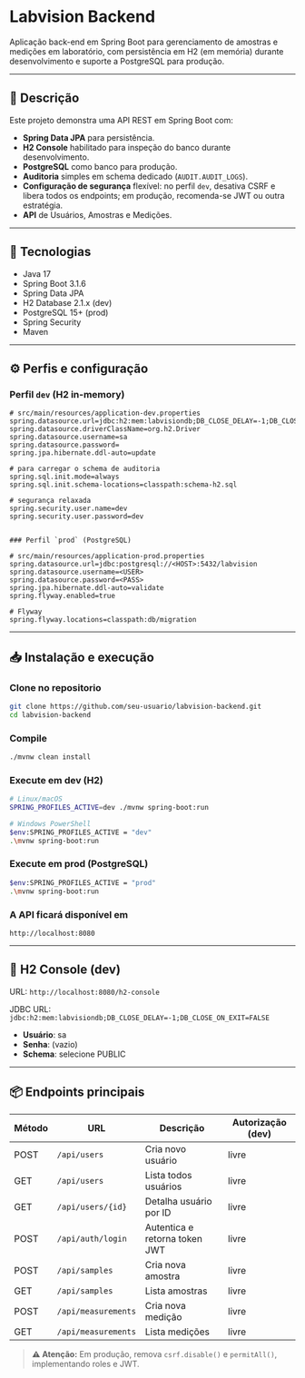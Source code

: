 # Labvision Backend

Aplicação back-end em Spring Boot para gerenciamento de amostras e medições em laboratório, com persistência em H2 (em memória) durante desenvolvimento e suporte a PostgreSQL para produção.

---

## 📝 Descrição

Este projeto demonstra uma API REST em Spring Boot com:

- **Spring Data JPA** para persistência.
- **H2 Console** habilitado para inspeção do banco durante desenvolvimento.
- **PostgreSQL** como banco para produção.
- **Auditoria** simples em schema dedicado (`AUDIT.AUDIT_LOGS`).
- **Configuração de segurança** flexível: no perfil `dev`, desativa CSRF e libera todos os endpoints; em produção, recomenda-se JWT ou outra estratégia.
- **API** de Usuários, Amostras e Medições.

---

## 🚀 Tecnologias

- Java 17  
- Spring Boot 3.1.6  
- Spring Data JPA  
- H2 Database 2.1.x (dev)  
- PostgreSQL 15+ (prod)  
- Spring Security  
- Maven  

---

## ⚙️ Perfis e configuração

### Perfil `dev` (H2 in-memory)

```properties
# src/main/resources/application-dev.properties
spring.datasource.url=jdbc:h2:mem:labvisiondb;DB_CLOSE_DELAY=-1;DB_CLOSE_ON_EXIT=FALSE
spring.datasource.driverClassName=org.h2.Driver
spring.datasource.username=sa
spring.datasource.password=
spring.jpa.hibernate.ddl-auto=update

# para carregar o schema de auditoria
spring.sql.init.mode=always
spring.sql.init.schema-locations=classpath:schema-h2.sql

# segurança relaxada
spring.security.user.name=dev
spring.security.user.password=dev


### Perfil `prod` (PostgreSQL)

# src/main/resources/application-prod.properties
spring.datasource.url=jdbc:postgresql://<HOST>:5432/labvision
spring.datasource.username=<USER>
spring.datasource.password=<PASS>
spring.jpa.hibernate.ddl-auto=validate
spring.flyway.enabled=true

# Flyway
spring.flyway.locations=classpath:db/migration
```

---

## 📥 Instalação e execução
### Clone no repositorio
```bash
git clone https://github.com/seu-usuario/labvision-backend.git
cd labvision-backend
```
### Compile
```bash
./mvnw clean install
```
### Execute em dev (H2)
```bash
# Linux/macOS
SPRING_PROFILES_ACTIVE=dev ./mvnw spring-boot:run

# Windows PowerShell
$env:SPRING_PROFILES_ACTIVE = "dev"
.\mvnw spring-boot:run
```
### Execute em prod (PostgreSQL)
```bash
$env:SPRING_PROFILES_ACTIVE = "prod"
.\mvnw spring-boot:run
```
### A API ficará disponível em
`http://localhost:8080`

---

## 🔧 H2 Console (dev)
URL: `http://localhost:8080/h2-console`

JDBC URL: `jdbc:h2:mem:labvisiondb;DB_CLOSE_DELAY=-1;DB_CLOSE_ON_EXIT=FALSE`
- **Usuário**: sa
- **Senha**: (vazio)
- **Schema**: selecione PUBLIC

---

## 📦 Endpoints principais

| Método | URL | Descrição | Autorização (dev) |
|--------|-----|-----------|-------------------|
| POST | `/api/users` | Cria novo usuário | livre |
| GET | `/api/users` | Lista todos usuários | livre |
| GET | `/api/users/{id}` | Detalha usuário por ID | livre |
| POST | `/api/auth/login` | Autentica e retorna token JWT | livre |
| POST | `/api/samples` | Cria nova amostra | livre |
| GET | `/api/samples` | Lista amostras | livre |
| POST | `/api/measurements` | Cria nova medição | livre |
| GET | `/api/measurements` | Lista medições | livre |

> **⚠️ Atenção:** Em produção, remova `csrf.disable()` e `permitAll()`, implementando roles e JWT.
